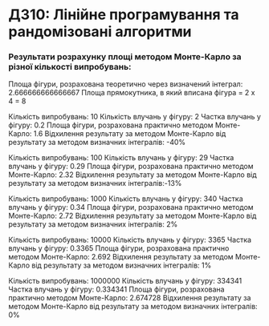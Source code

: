 # ДЗ10: Лінійне програмування та рандомізовані алгоритми

### Результати розрахунку площі методом Монте-Карло за різної кількості випробувань:

Площа фігури, розрахована теоретично через визначений інтеграл: 2.666666666666667
Площа прямокутника, в який вписана фігура = 2 x 4 = 8


Кількість випробувань: 10
Кількість влучань у фігуру: 2
Частка влучань у фігуру: 0.2
Площа фігури, розрахована практично методом Монте-Карло: 1.6
Відхилення результату за методом Монте-Карло від результату за методом визначних інтегралів: -40%

Кількість випробувань: 100
Кількість влучань у фігуру: 29
Частка влучань у фігуру: 0.29
Площа фігури, розрахована практично методом Монте-Карло: 2.32
Відхилення результату за методом Монте-Карло від результату за методом визначних інтегралів:-13%

Кількість випробувань: 1000
Кількість влучань у фігуру: 340
Частка влучань у фігуру: 0.34
Площа фігури, розрахована практично методом Монте-Карло: 2.72
Відхилення результату за методом Монте-Карло від результату за методом визначних інтегралів: 2%

Кількість випробувань: 10000
Кількість влучань у фігуру: 3365
Частка влучань у фігуру: 0.3365
Площа фігури, розрахована практично методом Монте-Карло: 2.692
Відхилення результату за методом Монте-Карло від результату за методом визначних інтегралів: 1%

Кількість випробувань: 1000000
Кількість влучань у фігуру: 334341
Частка влучань у фігуру: 0.334341
Площа фігури, розрахована практично методом Монте-Карло: 2.674728
Відхилення результату за методом Монте-Карло від результату за методом визначних інтегралів: 0%
